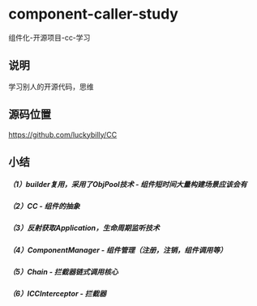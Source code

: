 # component-caller-study
组件化-开源项目-cc-学习

## 说明
学习别人的开源代码，思维

## 源码位置
https://github.com/luckybilly/CC

## 小结
##### （1）builder复用，采用了ObjPool技术 - 组件短时间大量构建场景应该会有
##### （2）CC - 组件的抽象
##### （3）反射获取Application，生命周期监听技术
##### （4）ComponentManager - 组件管理（注册，注销，组件调用等）
##### （5）Chain - 拦截器链式调用核心
##### （6）ICCInterceptor - 拦截器
